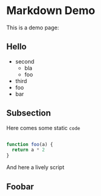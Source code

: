 # Markdown Demo

This is a demo page:


## Hello
- second
  - bla
  - foo
- third
- foo
- bar
## Subsection

Here comes some static `code`

```javascript

function foo(a) {
  return a * 2
}
```

And here a lively script

<script>

  var a = 3 + 4
  "a =" + a
</script>



## Foobar



